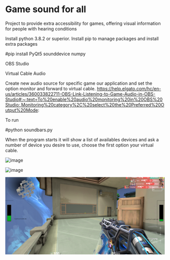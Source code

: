 # Game sound for all
Project to provide extra accessibility for games, offering visual information for people with hearing conditions


Install python 3.8.2 or superior. Install pip to manage packages and install
extra packages 

#pip install PyQt5 sounddevice numpy

OBS Studio

Virtual Cable Audio

Create new audio source for specific game our application and set the 
option monitor and forward to virtual cable.
https://help.elgato.com/hc/en-us/articles/360033822711-OBS-Link-Listening-to-Game-Audio-in-OBS-Studio#:~:text=To%20enable%20audio%20monitoring%20in%20OBS%20Studio:,Monitoring%20category%2C%20select%20the%20Preferred%20Output%20Mode:

To run

#python soundbars.py

When the program starts it will show a list of availables devices and ask a number of device you desire to use, choose the first option your virtual cable.

![image](https://github.com/user-attachments/assets/8d6e812c-9e48-4345-85fa-cc41b980068d)

![image](https://github.com/user-attachments/assets/c4ead2e0-7ca1-4a78-b197-f82d732c1907)

![example.png](example.png)


